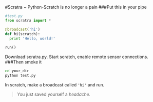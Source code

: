 #Scratra ~ Python-Scratch is no longer a pain
###Put this in your pipe
```python
#test.py
from scratra import *

@broadcast('hi')
def hi(scratch):
  print 'Hello, world!'
  
run()
```
Download scratra.py.
Start scratch, enable remote sensor connections.
###Then smoke it
```bash
cd your_dir
python test.py
```
In scratch, make a broadcast called `'hi'` and run.   
>You just saved yourself a _headache_.
